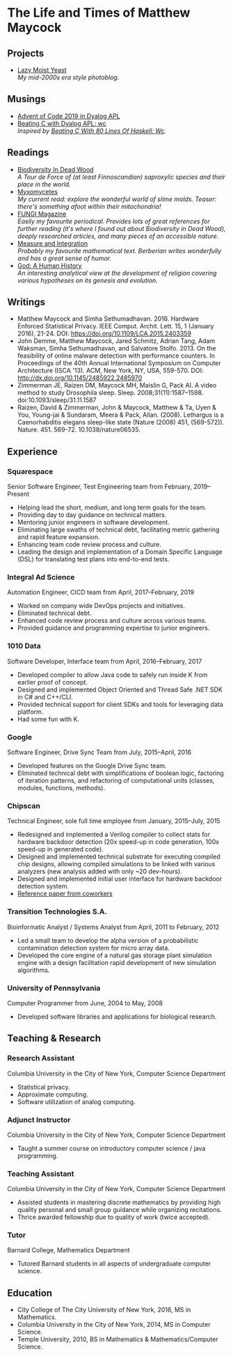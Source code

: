 # The Life and Times of Matthew Maycock

## Projects
- [Lazy Moist Yeast](https://www.LazyMoistYeast.com/)  
  _My mid-2000s era style photoblog._

## Musings
- [Advent of Code 2019 in Dyalog APL](https://ummaycoc.github.io/aoc-2019.apl/)
- [Beating C with Dyalog APL: wc](https://ummaycoc.github.io/wc.apl/)  
  _Inspired by [Beating C With 80 Lines Of Haskell: Wc](https://chrispenner.ca/posts/wc)._

## Readings
- [Biodiversity In Dead Wood](https://www.cambridge.org/core/books/biodiversity-in-dead-wood/32EA8DA79A503B95795384FFA5BC993D)  
  _A Tour de Force of (at least Finnoscandian) saproxylic species and their place in the world._
- [Myxomycetes](https://www.elsevier.com/books/myxomycetes/alvarado/978-0-12-805089-7)  
  _My current read: explore the wonderful world of slime molds. Teaser: there's something afoot within their mitochondria!_
- [FUNGI Magazine](http://fungimag.com)  
  _Easily my favourite periodical. Provides lots of great references for further reading (it's where I found out about Biodiversity in Dead Wood), deeply researched articles, and many pieces of an accessible nature._
- [Measure and Integration](https://www.maa.org/press/maa-reviews/measure-and-integration)  
  _Probably my favourite mathematical text. Berberian writes wonderfully and has a great sense of humor._
- [God: A Human History](http://rezaaslan.com/book/god-a-human-history/)  
  _An interesting analytical view at the development of religion covering various hypotheses on its genesis and evolution._

## Writings
- Matthew Maycock and Simha Sethumadhavan. 2016. Hardware Enforced Statistical Privacy. IEEE Comput. Archit. Lett. 15, 1 (January 2016), 21-24. DOI: https://doi.org/10.1109/LCA.2015.2403359
- John Demme, Matthew Maycock, Jared Schmitz, Adrian Tang, Adam Waksman, Simha Sethumadhavan, and Salvatore Stolfo. 2013. On the feasibility of online malware detection with performance counters. In Proceedings of the 40th Annual International Symposium on Computer Architecture (ISCA '13). ACM, New York, NY, USA, 559-570. DOI: http://dx.doi.org/10.1145/2485922.2485970
- Zimmerman JE, Raizen DM, Maycock MH, Maislin G, Pack AI. A video method to study Drosophila sleep. Sleep. 2008;31(11):1587–1598. doi:10.1093/sleep/31.11.1587
- Raizen, David & Zimmerman, John & Maycock, Matthew & Ta, Uyen & You, Young-jai & Sundaram, Meera & Pack, Allan. (2008). Lethargus is a Caenorhabditis elegans sleep-like state (Nature (2008) 451, (569-572)). Nature. 451. 569-72. 10.1038/nature06535.

## Experience
### Squarespace
Senior Software Engineer, Test Engineering team from February, 2019–Present
- Helping lead the short, medium, and long term goals for the team.
- Providing day to day guidance on technical matters.
- Mentoring junior engineers in software development.
- Eliminating large swaths of technical debt, facilitating metric gathering and rapid feature expansion.
- Enhancing team code review process and culture.
- Leading the design and implementation of a Domain Specific Language (DSL) for translating test plans into end-to-end tests.

### Integral Ad Science
Automation Engineer, CICD team from April, 2017–February, 2019
- Worked on company wide DevOps projects and initiatives.
- Eliminated technical debt.
- Enhanced code review process and culture across various teams.
- Provided guidance and programming expertise to junior engineers.

### 1010 Data
Software Developer, Interface team from April, 2016–February, 2017
- Developed compiler to allow Java code to safely run inside K from earlier proof of concept.
- Designed and implemented Object Oriented and Thread Safe .NET SDK in C# and C++/CLI.
- Provided technical support for client SDKs and tools for leveraging data platform.
- Had some fun with K.

### Google
Software Engineer, Drive Sync Team from July, 2015–April, 2016
- Developed features on the Google Drive Sync team. 
- Eliminated technical debt with simplifications of boolean logic, factoring of iteration patterns, and refactoring of computational units (classes, modules, functions, methods).

### Chipscan
Technical Engineer, sole full time employee from January, 2015–July, 2015
- Redesigned and implemented a Verilog compiler to collect stats for hardware backdoor detection (20x speed-up in code generation, 100x speed-up in generated code).
- Designed and implemented technical substrate for executing compiled chip designs, allowing compiled simulations to be linked with various analyzers (new analysis added with only ~20 dev-hours).
- Designed and implemented initial user interface for hardware backdoor detection system.
- [Reference paper from coworkers](http://www.cs.columbia.edu/~simha/preprint_ccs13.pdf)

### Transition Technologies S.A.
Bioinformatic Analyst / Systems Analyst from April, 2011 to February, 2012
- Led a small team to develop the alpha version of a probabilistic contamination detection system for micro array data. 
- Developed the core engine of a natural gas storage plant simulation engine with a design facilitation rapid development of new simulation algorithms.

### University of Pennsylvania
Computer Programmer from June, 2004 to May, 2008
- Developed software libraries and applications for biological research.

## Teaching & Research
### Research Assistant
Columbia University in the City of New York, Computer Science Department  
- Statistical privacy.
- Approximate computing.
- Software utilization of analog computing.

### Adjunct Instructor
Columbia University in the City of New York, Computer Science Department  
- Taught a summer course on introductory computer science / java programming.

### Teaching Assistant
Columbia University in the City of New York, Computer Science Department  
- Assisted students in mastering discrete mathematics by providing high quality personal and small group guidance while organizing recitations.
- Thrice awarded fellowship due to quality of work (twice accepted).

### Tutor
Barnard College, Mathematics Department  
- Tutored Barnard students in all aspects of undergraduate computer science.

## Education
- City College of The City University of New York, 2016, MS in Mathematics.
- Columbia University in the City of New York, 2014, MS in Computer Science.
- Temple University, 2010, BS in Mathematics &amp; Mathematics/Computer Science.
